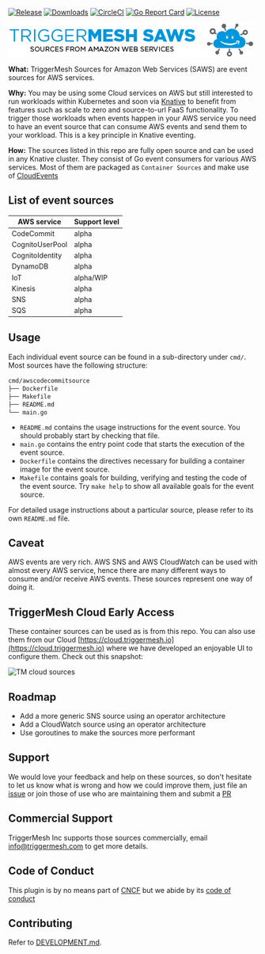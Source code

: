 [![Release](https://img.shields.io/github/v/release/triggermesh/aws-event-sources?label=release)](https://github.com/triggermesh/aws-event-sources/releases) [![Downloads](https://img.shields.io/github/downloads/triggermesh/aws-event-sources/total?label=downloads)](https://github.com/triggermesh/aws-event-sources/releases) [![CircleCI](https://circleci.com/gh/triggermesh/aws-event-sources/tree/master.svg?style=shield)](https://circleci.com/gh/triggermesh/aws-event-sources/tree/master) [![Go Report Card](https://goreportcard.com/badge/github.com/triggermesh/aws-event-sources)](https://goreportcard.com/report/github.com/triggermesh/aws-event-sources) [![License](https://img.shields.io/github/license/triggermesh/aws-event-sources?label=license)](LICENSE)

![Sources for Amazon Web Services](./images/saws.png "Sources for Amazon Web Services")

**What:** TriggerMesh Sources for Amazon Web Services (SAWS) are event sources for AWS services.

**Why:** You may be using some Cloud services on AWS but still interested to run workloads within Kubernetes and soon via [Knative](https://github.com/knative/docs) to benefit from features such as scale to zero and source-to-url FaaS functionality. To trigger those workloads when events happen in your AWS service you need to have an event source that can consume AWS events and send them to your workload. This is a key principle in Knative eventing.

**How:** The sources listed in this repo are fully open source and can be used in any Knative cluster. They consist of Go event consumers for various AWS services. Most of them are packaged as `Container Sources` and make use of [CloudEvents](https://cloudevents.io/)

## List of event sources

| AWS service     | Support level |
|-----------------|---------------|
| CodeCommit      | alpha         |
| CognitoUserPool | alpha         |
| CognitoIdentity | alpha         |
| DynamoDB        | alpha         |
| IoT             | alpha/WIP     |
| Kinesis         | alpha         |
| SNS             | alpha         |
| SQS             | alpha         |

## Usage

Each individual event source can be found in a sub-directory under `cmd/`. Most sources have the following structure:

```
cmd/awscodecommitsource
├── Dockerfile
├── Makefile
├── README.md
└── main.go
```

* `README.md` contains the usage instructions for the event source. You should probably start by checking that file.
* `main.go` contains the entry point code that starts the execution of the event source.
* `Dockerfile` contains the directives necessary for building a container image for the event source.
* `Makefile` contains goals for building, verifying and testing the code of the event source. Try `make help` to show all available goals for the event source.

For detailed usage instructions about a particular source, please refer to its own `README.md` file.

## Caveat

AWS events are very rich. AWS SNS and AWS CloudWatch can be used with almost every AWS service, hence there are many different ways to consume and/or receive AWS events. These sources represent one way of doing it.

## TriggerMesh Cloud Early Access

These container sources can be used as is from this repo. You can also use them from our Cloud [https://cloud.triggermesh.io](https://cloud.triggermesh.io) where we have developed an enjoyable UI to configure them. Check out this snapshot:

![TM cloud sources](./images/sources.png)

## Roadmap

* Add a more generic SNS source using an operator architecture
* Add a CloudWatch source using an operator architecture
* Use goroutines to make the sources more performant

## Support

We would love your feedback and help on these sources, so don't hesitate to let us know what is wrong and how we could improve them, just file an [issue](https://github.com/triggermesh/aws-event-sources/issues/new) or join those of use who are maintaining them and submit a [PR](https://github.com/triggermesh/aws-event-sources/compare)

## Commercial Support

TriggerMesh Inc supports those sources commercially, email info@triggermesh.com to get more details.

## Code of Conduct

This plugin is by no means part of [CNCF](https://www.cncf.io/) but we abide by its [code of conduct](https://github.com/cncf/foundation/blob/master/code-of-conduct.md)

## Contributing

Refer to [DEVELOPMENT.md](./DEVELOPMENT.md).

